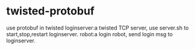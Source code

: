 # twisted-protobuf
use protobuf in twisted
loginserver:a twisted TCP server, use server.sh to start,stop,restart loginserver.
robot:a login robot, send login msg to loginserver.
